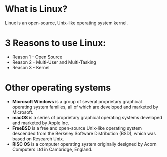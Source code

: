 # What is Linux?
Linux is an open-source, Unix-like operating system kernel.
# 3 Reasons to use Linux:
* Reason 1 - Open Source
* Reason 2 - Multi-User and Multi-Tasking
* Reason 3 - Kernel

# Other operating systems
* **Microsoft Windows** is a group of several proprietary graphical operating system families, all of which are developed and marketed by Microsoft. 
* **macOS** is a series of proprietary graphical operating systems developed and marketed by Apple Inc. 
* **FreeBSD** is a free and open-source Unix-like operating system descended from the Berkeley Software Distribution (BSD), which was based on Research Unix.
* **RISC OS** is a computer operating system originally designed by Acorn Computers Ltd in Cambridge, England. 

